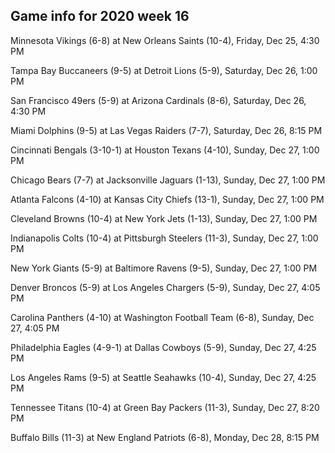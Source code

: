 ## Game info for 2020 week 16
Minnesota Vikings (6-8) at New Orleans Saints (10-4), Friday, Dec 25, 4:30 PM



Tampa Bay Buccaneers (9-5) at Detroit Lions (5-9), Saturday, Dec 26, 1:00 PM



San Francisco 49ers (5-9) at Arizona Cardinals (8-6), Saturday, Dec 26, 4:30 PM



Miami Dolphins (9-5) at Las Vegas Raiders (7-7), Saturday, Dec 26, 8:15 PM



Cincinnati Bengals (3-10-1) at Houston Texans (4-10), Sunday, Dec 27, 1:00 PM

Chicago Bears (7-7) at Jacksonville Jaguars (1-13), Sunday, Dec 27, 1:00 PM

Atlanta Falcons (4-10) at Kansas City Chiefs (13-1), Sunday, Dec 27, 1:00 PM

Cleveland Browns (10-4) at New York Jets (1-13), Sunday, Dec 27, 1:00 PM

Indianapolis Colts (10-4) at Pittsburgh Steelers (11-3), Sunday, Dec 27, 1:00 PM

New York Giants (5-9) at Baltimore Ravens (9-5), Sunday, Dec 27, 1:00 PM



Denver Broncos (5-9) at Los Angeles Chargers (5-9), Sunday, Dec 27, 4:05 PM

Carolina Panthers (4-10) at Washington Football Team (6-8), Sunday, Dec 27, 4:05 PM

Philadelphia Eagles (4-9-1) at Dallas Cowboys (5-9), Sunday, Dec 27, 4:25 PM

Los Angeles Rams (9-5) at Seattle Seahawks (10-4), Sunday, Dec 27, 4:25 PM



Tennessee Titans (10-4) at Green Bay Packers (11-3), Sunday, Dec 27, 8:20 PM



Buffalo Bills (11-3) at New England Patriots (6-8), Monday, Dec 28, 8:15 PM

